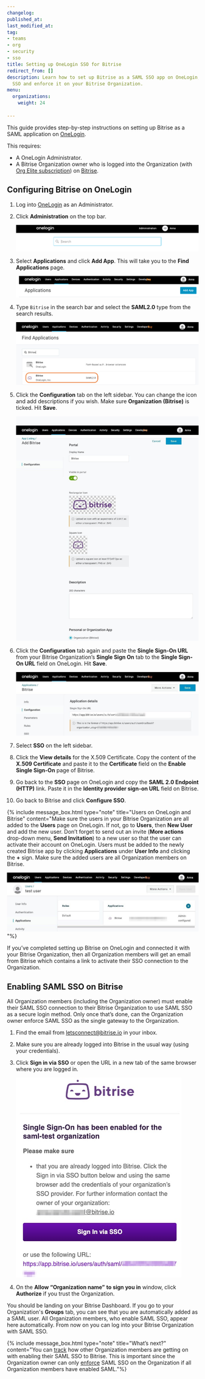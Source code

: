 ```yaml
---
changelog:
published_at:
last_modified_at:
tag:
- teams
- org
- security
- sso
title: Setting up OneLogin SSO for Bitrise
redirect_from: []
description: Learn how to set up Bitrise as a SAML SSO app on OneLogin, enable SAML
  SSO and enforce it on your Bitrise Organization.
menu:
  organizations:
    weight: 24

---
```

This guide provides step-by-step instructions on setting up Bitrise as a SAML application on [OneLogin](https://www.onelogin.com/ "https://www.onelogin.com").

This requires:

* A OneLogin Administrator.
* A Bitrise Organization owner who is logged into the Organization (with [Org Elite subscription](https://www.bitrise.io/pricing/teams "https://www.bitrise.io/pricing/teams")) on [Bitrise](https://www.bitrise.io).

## Configuring Bitrise on OneLogin

 1. Log into [OneLogin](https://www.onelogin.com/ "https://www.onelogin.com/") as an Administrator.
 2. Click **Administration** on the top bar.

    ![](/img/OneLogin-administration.png)
 3. Select **Applications** and click **Add App**. This will take you to the **Find Applications** page.

    ![](/img/onelogin-addapp.png)
 4. Type `Bitrise` in the search bar and select the **SAML2.0** type from the search results.

    ![](/img/OneLogin-findapp.jpg)
 5. Click the **Configuration** tab on the left sidebar. You can change the icon and add descriptions if you wish. Make sure **Organization (Bitrise)** is ticked. Hit **Save**.

    ![](/img/add-bitrise-onelogin.jpg)
 6. Click the **Configuration** tab again and paste the **Single Sign-On URL** from your Bitrise Organization’s **Single Sign On** tab to the **Single Sign-On URL** field on OneLogin. Hit **Save**.

    ![](/img/application-details.jpg)
 7. Select **SSO** on the left sidebar.
 8. Click the **View details** for the X.509 Certificate. Copy the content of the **X.509 Certificate** and paste it to the **Certificate** field on the **Enable Single Sign-On** page of Bitrise.
 9. Go back to the **SSO** page on OneLogin and copy the **SAML 2.0 Endpoint (HTTP)** link. Paste it in the **Identity provider sign-on URL** field on Bitrise.
10. Go back to Bitrise and click **Configure SSO**.

{% include message_box.html type="note" title="Users on OneLogin and Bitrise" content="Make sure the users in your Bitrise Organization are all added to the **Users** page on OneLogin. If not, go to **Users**, then **New User** and add the new user. Don’t forget to send out an invite (**More actions** drop-down menu, **Send Invitation**) to a new user so that the user can activate their account on OneLogin. Users must be added to the newly created Bitrise app by clicking **Applications** under **User Info** and clicking the **+** sign. Make sure the added users are all Organization members on Bitrise.

![](/img/application-onelogin.jpg)"%}

If you’ve completed setting up Bitrise on OneLogin and connected it with your Bitrise Organization, then all Organization members will get an email from Bitrise which contains a link to activate their SSO connection to the Organization.

## Enabling SAML SSO on Bitrise

All Organization members (including the Organization owner) must enable their SAML SSO connection to their Bitrise Organization to use SAML SSO as a secure login method. Only once that’s done, can the Organization owner enforce SAML SSO as the single gateway to the Organization.

1. Find the email from [letsconnect@bitrise.io](mailto:letsconnect@bitrise.io "mailto:letsconnect@bitrise.io") in your inbox.
2. Make sure you are already logged into Bitrise in the usual way (using your credentials).
3. Click **Sign in via SSO** or open the URL in a new tab of the same browser where you are logged in.

   ![](/img/email-onelogin.jpg)
4. On the **Allow “Organization name”** **to sign you in** window, click **Authorize** if you trust the Organization.

You should be landing on your Bitrise Dashboard. If you go to your Organization's **Groups** tab, you can see that you are automatically added as a SAML user. All Organization members, who enable SAML SSO, appear here automatically. From now on you can log into your Bitrise Organization with SAML SSO.

{% include message_box.html type="note" title="What’s next?" content="You can [track](/team-management/organizations/saml-sso-in-organizations/#checking-saml-sso-statuses-on-bitrise) how other Organization members are getting on with enabling their SAML SSO to Bitrise. This is important since the Organization owner can only [enforce](/team-management/organizations/saml-sso-in-organizations/#about-saml-sso-enforcement) SAML SSO on the Organization if all Organization members have enabled SAML."%}